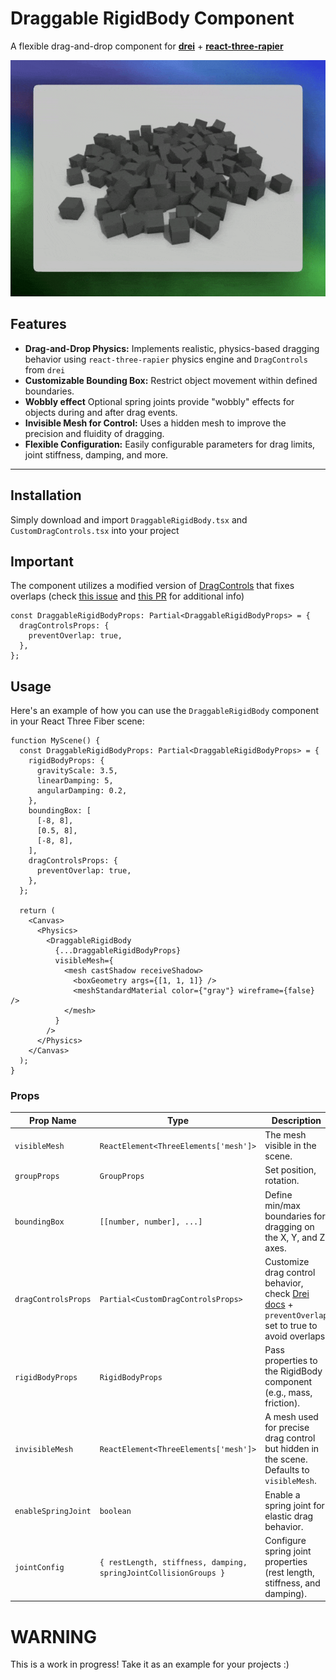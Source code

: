 # **Draggable RigidBody Component**

A flexible drag-and-drop component for **[drei](https://github.com/pmndrs/drei)** + **[react-three-rapier](https://github.com/pmndrs/react-three-rapier)**

![demo](./showcase.gif)

## **Features**

- **Drag-and-Drop Physics:** Implements realistic, physics-based dragging behavior using `react-three-rapier` physics engine and `DragControls` from `drei`
- **Customizable Bounding Box:** Restrict object movement within defined boundaries.
- **Wobbly effect** Optional spring joints provide "wobbly" effects for objects during and after drag events.
- **Invisible Mesh for Control:** Uses a hidden mesh to improve the precision and fluidity of dragging.
- **Flexible Configuration:** Easily configurable parameters for drag limits, joint stiffness, damping, and more.

---

## **Installation**

Simply download and import `DraggableRigidBody.tsx` and `CustomDragControls.tsx` into your project

## **Important** 

The component utilizes a modified version of [DragControls](https://drei.docs.pmnd.rs/gizmos/drag-controls#dragcontrols) that fixes overlaps (check [this issue](https://github.com/pmndrs/drei/issues/2097) and [this PR](https://github.com/pmndrs/drei/pull/2098) for additional info)

```tsx
const DraggableRigidBodyProps: Partial<DraggableRigidBodyProps> = {
  dragControlsProps: {
    preventOverlap: true,
  },
};
```

## **Usage**

Here's an example of how you can use the `DraggableRigidBody` component in your React Three Fiber scene:

```tsx
function MyScene() {
  const DraggableRigidBodyProps: Partial<DraggableRigidBodyProps> = {
    rigidBodyProps: {
      gravityScale: 3.5,
      linearDamping: 5,
      angularDamping: 0.2,
    },
    boundingBox: [
      [-8, 8],
      [0.5, 8],
      [-8, 8],
    ],
    dragControlsProps: {
      preventOverlap: true,
    },
  };

  return (
    <Canvas>
      <Physics>
        <DraggableRigidBody
          {...DraggableRigidBodyProps}
          visibleMesh={
            <mesh castShadow receiveShadow>
              <boxGeometry args={[1, 1, 1]} />
              <meshStandardMaterial color={"gray"} wireframe={false} />
            </mesh>
          }
        />
      </Physics>
    </Canvas>
  );
}
```

### **Props**

| Prop Name           | Type                                                             | Description                                                                                                                                                       |
| ------------------- | ---------------------------------------------------------------- | ----------------------------------------------------------------------------------------------------------------------------------------------------------------- |
| `visibleMesh`       | `ReactElement<ThreeElements['mesh']>`                            | The mesh visible in the scene.                                                                                                                                    |
| `groupProps`        | `GroupProps`                                                     | Set position, rotation.                                                                                                                                           |
| `boundingBox`       | `[[number, number], ...]`                                        | Define min/max boundaries for dragging on the X, Y, and Z axes.                                                                                                   |
| `dragControlsProps` | `Partial<CustomDragControlsProps>`                               | Customize drag control behavior, check [Drei docs](https://drei.docs.pmnd.rs/gizmos/drag-controls#dragcontrols) + `preventOverlap` set to true to avoid overlaps. |
| `rigidBodyProps`    | `RigidBodyProps`                                                 | Pass properties to the RigidBody component (e.g., mass, friction).                                                                                                |
| `invisibleMesh`     | `ReactElement<ThreeElements['mesh']>`                            | A mesh used for precise drag control but hidden in the scene. Defaults to `visibleMesh`.                                                                          |
| `enableSpringJoint` | `boolean`                                                        | Enable a spring joint for elastic drag behavior.                                                                                                                  |
| `jointConfig`       | `{ restLength, stiffness, damping, springJointCollisionGroups }` | Configure spring joint properties (rest length, stiffness, and damping).                                                                                          |





# WARNING
This is a work in progress! Take it as an example for your projects :)